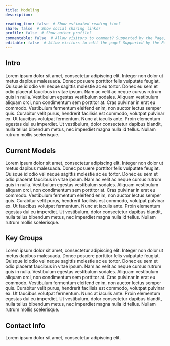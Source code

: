 ```yaml
---
title: Modeling
description:

reading_time: false  # Show estimated reading time?
share: false  # Show social sharing links?
profile: false  # Show author profile?
commentable: false  # Allow visitors to comment? Supported by the Page, Post, and Docs content types.
editable: false  # Allow visitors to edit the page? Supported by the Page, Post, and Docs content types.
---
```


## Intro
Lorem ipsum dolor sit amet, consectetur adipiscing elit. Integer non dolor ut metus dapibus malesuada. Donec posuere porttitor felis vulputate feugiat. Quisque id odio vel neque sagittis molestie ac eu tortor. Donec eu sem et odio placerat faucibus in vitae ipsum. Nam ac velit ac neque cursus rutrum quis in nulla. Vestibulum egestas vestibulum sodales. Aliquam vestibulum aliquam orci, non condimentum sem porttitor at. Cras pulvinar in erat eu commodo. Vestibulum fermentum eleifend enim, non auctor lectus semper quis. Curabitur velit purus, hendrerit facilisis est commodo, volutpat pulvinar ex. Ut faucibus volutpat fermentum. Nunc at iaculis ante. Proin elementum egestas dui eu imperdiet. Ut vestibulum, dolor consectetur dapibus blandit, nulla tellus bibendum metus, nec imperdiet magna nulla id tellus. Nullam rutrum mollis scelerisque.

## Current Models
Lorem ipsum dolor sit amet, consectetur adipiscing elit. Integer non dolor ut metus dapibus malesuada. Donec posuere porttitor felis vulputate feugiat. Quisque id odio vel neque sagittis molestie ac eu tortor. Donec eu sem et odio placerat faucibus in vitae ipsum. Nam ac velit ac neque cursus rutrum quis in nulla. Vestibulum egestas vestibulum sodales. Aliquam vestibulum aliquam orci, non condimentum sem porttitor at. Cras pulvinar in erat eu commodo. Vestibulum fermentum eleifend enim, non auctor lectus semper quis. Curabitur velit purus, hendrerit facilisis est commodo, volutpat pulvinar ex. Ut faucibus volutpat fermentum. Nunc at iaculis ante. Proin elementum egestas dui eu imperdiet. Ut vestibulum, dolor consectetur dapibus blandit, nulla tellus bibendum metus, nec imperdiet magna nulla id tellus. Nullam rutrum mollis scelerisque.

## Key Groups
Lorem ipsum dolor sit amet, consectetur adipiscing elit. Integer non dolor ut metus dapibus malesuada. Donec posuere porttitor felis vulputate feugiat. Quisque id odio vel neque sagittis molestie ac eu tortor. Donec eu sem et odio placerat faucibus in vitae ipsum. Nam ac velit ac neque cursus rutrum quis in nulla. Vestibulum egestas vestibulum sodales. Aliquam vestibulum aliquam orci, non condimentum sem porttitor at. Cras pulvinar in erat eu commodo. Vestibulum fermentum eleifend enim, non auctor lectus semper quis. Curabitur velit purus, hendrerit facilisis est commodo, volutpat pulvinar ex. Ut faucibus volutpat fermentum. Nunc at iaculis ante. Proin elementum egestas dui eu imperdiet. Ut vestibulum, dolor consectetur dapibus blandit, nulla tellus bibendum metus, nec imperdiet magna nulla id tellus. Nullam rutrum mollis scelerisque.

## Contact Info
Lorem ipsum dolor sit amet, consectetur adipiscing elit.
